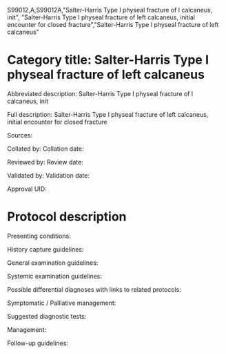 S99012,A,S99012A,"Salter-Harris Type I physeal fracture of l calcaneus, init", "Salter-Harris Type I physeal fracture of left calcaneus, initial encounter for closed fracture","Salter-Harris Type I physeal fracture of left calcaneus"
# Category title: Salter-Harris Type I physeal fracture of left calcaneus

Abbreviated description: Salter-Harris Type I physeal fracture of l calcaneus, init

Full description: Salter-Harris Type I physeal fracture of left calcaneus, initial encounter for closed fracture

Sources:

Collated by:
Collation date:

Reviewed by:
Review date:

Validated by:
Validation date:

Approval UID:

# Protocol description

Presenting conditions:

History capture guidelines:

General examination guidelines:

Systemic examination guidelines:

Possible differential diagnoses with links to related protocols:

Symptomatic / Palliative management:

Suggested diagnostic tests:

Management:

Follow-up guidelines:
